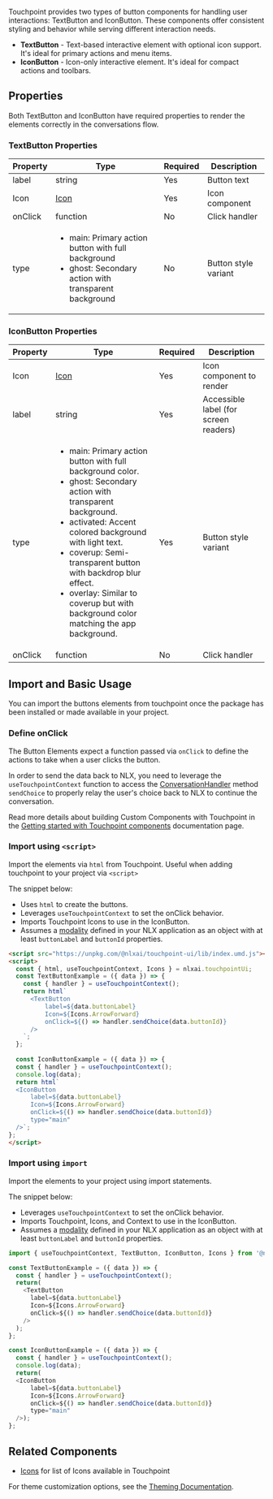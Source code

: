 
Touchpoint provides two types of button components for handling user interactions: TextButton and IconButton. These components offer consistent styling and behavior while serving different interaction needs.

* **TextButton** - Text-based interactive element with optional icon support. It's ideal for primary actions and menu items.
* **IconButton** - Icon-only interactive element. It's ideal for compact actions and toolbars.

## Properties

Both TextButton and IconButton have required properties to render the elements correctly in the conversations flow.

### TextButton Properties 

| Property | Type                                                                                                                           | Required | Description          |
|----------|--------------------------------------------------------------------------------------------------------------------------------|----------|----------------------|
| label    | string                                                                                                                         | Yes      | Button text          |
| Icon     | [Icon](/touchpoint-Icons)                                                                                                      | Yes      | Icon component       |
| onClick  | function                                                                                                                       | No       | Click handler        |
| type     | <ul><li>main: Primary action button with full background</li><li>ghost: Secondary action with transparent background</li></ul> | No       | Button style variant |


### IconButton Properties

| Property | Type                                                                                                                                                                                                                                                                                                                                                                | Required | Description                           |
|----------|---------------------------------------------------------------------------------------------------------------------------------------------------------------------------------------------------------------------------------------------------------------------------------------------------------------------------------------------------------------------|----------|---------------------------------------|
| Icon     | [Icon](/touchpoint-Icons)                                                                                                                                                                                                                                                                                                                                           | Yes      | Icon component to render              |
| label    | string                                                                                                                                                                                                                                                                                                                                                              | Yes      | Accessible label (for screen readers) |
| type     | <ul><li>main: Primary action button with full background color.</li><li>ghost: Secondary action with transparent background.</li><li>activated: Accent colored background with light text.</li><li>coverup: Semi-transparent button with backdrop blur effect.</li><li>overlay: Similar to coverup but with background color matching the app background.</li></ul> | Yes      | Button style variant                  |
| onClick  | function                                                                                                                                                                                                                                                                                                                                                            | No       | Click handler                         |


## Import and Basic Usage

You can import the buttons elements from touchpoint once the package has been installed or made available in your project.

### Define onClick

The Button Elements expect a function passed via `onClick` to define the actions to take when a user clicks the button.

In order to send the data back to NLX, you need to leverage the `useTouchpointContext` function to access the [ConversationHandler](/headless-api-reference#interfacesconversationhandlermd) method `sendChoice` to properly relay the user's choice back to NLX to continue the conversation.

Read more details about building Custom Components with Touchpoint in the [Getting started with Touchpoint components](/touchpoint-components) documentation page.

### Import using `<script>`

Import the elements via `html` from Touchpoint. Useful when adding touchpoint to your project via `<script>`

The snippet below: 

* Uses `html` to create the buttons.
* Leverages `useTouchpointContext` to set the onClick behavior.
* Imports Touchpoint Icons to use in the IconButton.
* Assumes a [modality](https://docs.studio.nlx.ai/1-build/resources/modalities) defined in your NLX application as an object with at least `buttonLabel` and `buttonId` properties.

```html
<script src="https://unpkg.com/@nlxai/touchpoint-ui/lib/index.umd.js"></script>
<script>
  const { html, useTouchpointContext, Icons } = nlxai.touchpointUi;
  const TextButtonExample = ({ data }) => {
    const { handler } = useTouchpointContext();
    return html`
      <TextButton
          label=${data.buttonLabel}
          Icon=${Icons.ArrowForward}
          onClick=${() => handler.sendChoice(data.buttonId)}
      />
    `; 
  };
  
  const IconButtonExample = ({ data }) => {
  const { handler } = useTouchpointContext();
  console.log(data);
  return html`
  <IconButton
      label=${data.buttonLabel}
      Icon=${Icons.ArrowForward}
      onClick=${() => handler.sendChoice(data.buttonId)}
      type="main"
  />`;
};
</script>
```

### Import using `import`

Import the elements to your project using import statements. 

The snippet below: 

* Leverages `useTouchpointContext` to set the onClick behavior.
* Imports Touchpoint, Icons, and Context to use in the IconButton.
* Assumes a [modality](https://docs.studio.nlx.ai/1-build/resources/modalities) defined in your NLX application as an object with at least `buttonLabel` and `buttonId` properties.

```javascript
import { useTouchpointContext, TextButton, IconButton, Icons } from '@nlxai/touchpoint-ui';

const TextButtonExample = ({ data }) => {
  const { handler } = useTouchpointContext();
  return(
    <TextButton
      label=${data.buttonLabel}
      Icon=${Icons.ArrowForward}
      onClick=${() => handler.sendChoice(data.buttonId)}
    />
  ); 
};

const IconButtonExample = ({ data }) => {
  const { handler } = useTouchpointContext();
  console.log(data);
  return(
  <IconButton
      label=${data.buttonLabel}
      Icon=${Icons.ArrowForward}
      onClick=${() => handler.sendChoice(data.buttonId)}
      type="main"
  />);
};
```


## Related Components

- [Icons](/touchpoint-Icons) for list of Icons available in Touchpoint

For theme customization options, see the [Theming Documentation](/touchpoint-ui-theming).

